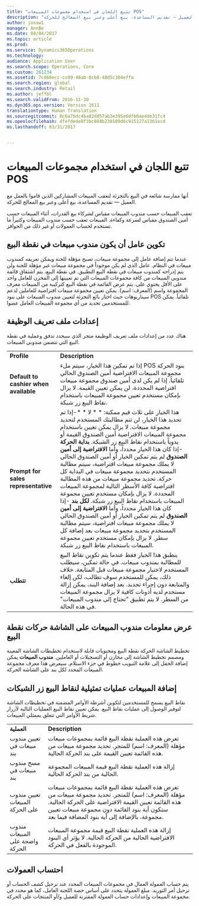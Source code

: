 ```yaml
---
title: "تتبع اللجان في استخدام مجموعات المبيعات POS"
description: "أنها ممارسة شائعة في البيع بالتجزئة لتعقب المبيعات المشاركين الذين قاموا بالعمل مع العميل — تقديم المساعدة، بيع أعلى وعبر بيع المعالج للحركة."
author: josaw1
manager: AnnBe
ms.date: 04/04/2017
ms.topic: article
ms.prod: 
ms.service: Dynamics365Operations
ms.technology: 
audience: Application User
ms.search.scope: Operations, Core
ms.custom: 261234
ms.assetid: 7cd68ecc-cc09-48ab-8cb8-48d5c304effa
ms.search.region: global
ms.search.industry: Retail
ms.author: jeffbl
ms.search.validFrom: 2016-11-30
ms.dyn365.ops.version: Version 1611
translationtype: Human Translation
ms.sourcegitcommit: 0c6a7bdc4ba82dd57ab3e395e6dfb0ae4de31fc4
ms.openlocfilehash: dfefdede8f3bc884b230109d6c915127a1361ecd
ms.lasthandoff: 03/31/2017


---
```


# <a name="track-commissions-in-pos-using-sales-groups"></a>تتبع اللجان في استخدام مجموعات المبيعات POS

أنها ممارسة شائعة في البيع بالتجزئة لتعقب المبيعات المشاركين الذين قاموا بالعمل مع العميل — تقديم المساعدة، بيع أعلى وعبر بيع المعالج للحركة.

تعقب المبيعات حسب مندوب المبيعات مقياس لشركاء بيع القدرات، أثناء المبيعات حسب أمين الصندوق مقياس لسرعة وكفاءة. المبيعات تعقب حسب مندوب المبيعات وكثيراً ما تستخدم لحساب العمولات أو غير ذلك من الحوافز.

## <a name="configuring-a-worker-to-be-a-sales-representative-in-pos"></a>تكوين عامل أن يكون مندوب مبيعات في نقطة البيع
عندما تتم إضافة عامل إلى مجموعة مبيعات، تصبح مؤهلة للجنة ويمكن تعريفه كمندوب مبيعات في النظام. عامل الذي لم يكن موجوداً في مجموعة مبيعات غير مؤهلة للجنة ولن يتم إدراجه كمندوب مبيعات في نقطة البيع التطبيق. في نقطة البيع، يتم اشتقاق قائمة مندوبي المبيعات من كافة مجموعات المبيعات التي تم تعيينها إلى المخزن للعامل واحد على الأقل يحتوي على. يتم عرض القائمة في نقطة البيع كتركيبة من المبيعات معرف المجموعة واسم (المعرف: اسم). يمكن تعيين مجموعة مبيعات افتراضية للعاملين لدعم سيناريوهات حيث اختار بائع التجزئة لتعيين مندوب المبيعات على بنود POS تلقائياً. يمكن للمستخدمين تحديد من أي مجموعة المبيعات العامل عضوا.

## <a name="functionality-profile-settings"></a>إعدادات ملف تعريف الوظيفة
هناك عدد من إعدادات ملف تعريف الوظيفة متجر الذي سيحدد تدفق وعملية في نقطة البيع التي تتضمن مندوبي المبيعات.

|                                       |                                                                                                                                                                                                                                                                                                                                                                                                                                                                                                                                                                                                                                                                                                                                                                                                                                                                                                                                                                                                                                                         |
|---------------------------------------|---------------------------------------------------------------------------------------------------------------------------------------------------------------------------------------------------------------------------------------------------------------------------------------------------------------------------------------------------------------------------------------------------------------------------------------------------------------------------------------------------------------------------------------------------------------------------------------------------------------------------------------------------------------------------------------------------------------------------------------------------------------------------------------------------------------------------------------------------------------------------------------------------------------------------------------------------------------------------------------------------------------------------------------------------------|
| **Profile**                           | **Description**                                                                                                                                                                                                                                                                                                                                                                                                                                                                                                                                                                                                                                                                                                                                                                                                                                                                                                                                                                                                                                         |
| **Default to cashier when available** | إذا تم تمكين هذا الخيار، سيتم ملء POS بنود الحركة مجموعة المبيعات الافتراضية أمين الصندوق الحالي تلقائياً. إذا لم يكن لدى أمين صندوق مجموعة مبيعات افتراضية المحددة، لن يمكن تعيين القيمة. لا يزال بإمكان مستخدم تعيين مجموعة المبيعات باستخدام نقاط البيع زر شبكة.                                                                                                                                                                                                                                                                                                                                                                                                                                                                                                                                                                                                                                                                                                                                                      |
| **Prompt for sales representative**   | هذا الخيار على ثلاث قيم ممكنة: * * لا * *-إذا تم تحديد هذا الخيار، لن تتم مطالبتك المستخدم لتحديد مجموعة مبيعات. لا يزال يمكن تعيين باستخدام مجموعة المبيعات الافتراضية أمين الصندوق القيمة أو يدوياً باستخدام نقاط البيع زر الشبكة. **بداية الحركة** -إذا كان هذا الخيار محدداً، وأما **الافتراضية إلى أمين الصندوق** لم يتم تمكين الخيار أو أمين الصندوق الحالي لا يملك مجموعة مبيعات افتراضية، سيتم مطالبة المستخدم بتحديد مجموعة مبيعات في البداية كل حركة. تحديد مجموعة مبيعات من هذه المطالبة افتراضية كافة الأسطر التالية لمجموعة المبيعات المحددة. لا يزال بإمكان مستخدم تعيين مجموعة المبيعات باستخدام نقاط البيع زر شبكة. **لكل بند** -إذا كان هذا الخيار محدداً، وأما **الافتراضية إلى أمين الصندوق** لم يتم تمكين الخيار أو أمين الصندوق الحالي لا يملك مجموعة مبيعات افتراضية، سيتم مطالبة المستخدم بتحديد مجموعة مبيعات بعد إضافة كل سطر. لا يزال بإمكان مستخدم تعيين مجموعة المبيعات باستخدام نقاط البيع زر شبكة. |
| **تتطلب**                           | ينطبق هذا الخيار فقط عندما يتم تكوين نقاط البيع للمطالبة بمندوب مبيعات. في حالة تمكين، سيطلب المستخدم لاختيار مجموعة مبيعات قبل المتابعة. خلاف ذلك، يمكن للمستخدم سوف تطالب، لكن إلغاء والمتابعة دون إجراء تحديد. بعد إضافة البند، يمكن إزالة مستخدم لديه أذونات كافية لا يزال مجموعة المبيعات من السطر. لا يتم تطبيق "تحتاج إلى مندوب المبيعات" في هذه الحالة.                                                                                                                                                                                                                                                                                                                                                                                                                                                                                                                                                                                              |

## <a name="displaying-the-sales-representative-information-on-the-pos-transactions-screen"></a>عرض معلومات مندوب المبيعات على الشاشة حركات نقطة البيع
تخطيط الشاشة الحركة نقطة البيع ومحتويات قابلة لاستخدام تخطيطات الشاشة المعينة ومصمم تخطيط الشاشة إلى مخازن أو التسجيلات أو العاملين. **مندوب المبيعات** يمكن إضافة الحقل إلى علامة التبويب خطوط في جزء الاستلام.  سيعرض هذا معرف مجموعة المبيعات المحدد لكل بند على الشاشة الحركة.

## <a name="adding-sales-representative-operations-to-pos-button-grids"></a>إضافة المبيعات عمليات تمثيلية لنقاط البيع زر الشبكات
نقاط البيع يسمح للمستخدمين لتكوين أشرطة الأوامر المضمنة في تخطيطات الشاشة لتوفير الوصول إلى عمليات نقاط البيع. يمكن تعيين نقاط البيع العمليات التالية لأزرار شريط الأوامر التي تتعلق بممثلي المبيعات.

|                                           |                                                                                                                                                                                                                                                                                              |
|-------------------------------------------|----------------------------------------------------------------------------------------------------------------------------------------------------------------------------------------------------------------------------------------------------------------------------------------------|
| **العملية**                             | **Description**                                                                                                                                                                                                                                                                              |
| تعيين مندوب مبيعات في بند          | تعرض هذه العملية نقطة البيع قائمة بمجموعات مبيعات مؤهلة (المعرف: اسم) للمتجر. تحديد مجموعة مبيعات من هذه القائمة تعيين القيمة على بند الحركة الحالية.                                                                                                            |
| مسح مندوب مبيعات في بند        | إزالة هذه العملية نقطة البيع قيمة المبيعات المجموعة الحالية من بند الحركة الحالية.                                                                                                                                                                                                  |
| تعيين مندوب المبيعات على الحركة   | تعرض هذه العملية نقطة البيع قائمة بمجموعات مبيعات مؤهلة (المعرف: اسم) للمتجر. تحديد مجموعة مبيعات من هذه القائمة تعيين القيمة الافتراضية على الحركة الحالية. ستكون أية بنود القائمة دون مجموعة مبيعات تعيين مجموعة، بالإضافة إلى أية بنود المضافة فيما بعد. |
| مندوب المبيعات واضحة على الحركة | إزالة هذه العملية نقطة البيع قيمة مجموعة المبيعات الافتراضية الحالية من الحركة الحالية. لا يؤثر أي البنود الموجودة بالفعل في الحركة.                                                                                                                             |

## <a name="calculating-commissions"></a>احتساب العمولات
يتم حساب العمولة العمال في مجموعات المبيعات المحدد عند ترحيل كشف الحساب أو ترحيل أمر التوريد. مبلغ العمولة يتحدد على أساس حصة اللجنة العامل، كما هو محدد في مجموعة المبيعات وإعدادات حساب العمولة المقترنة للعميل و/أو المنتجات على الحركة.


